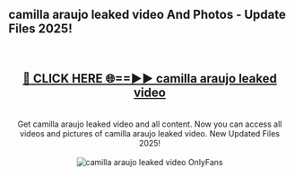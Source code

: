<h2>camilla araujo leaked video And Photos - Update Files 2025!</h2>
<br>
<div align="center">
<h2><a href="https://betterlinks.top/A2PfLJ" rel="nofollow">🔴 CLICK HERE 🌐==►► camilla araujo leaked video</a></h2>
<br>
Get camilla araujo leaked video and all content. Now you can access all videos and pictures of camilla araujo leaked video. New Updated Files 2025!
<br>
<br>
<a href="https://betterlinks.top/A2PfLJ" rel="nofollow" data-target="animated-image.originalLink"><img src="https://i.imgur.com/dJHk4Zq.gif" alt="camilla araujo leaked video OnlyFans" style="max-width: 100%; display: inline-block;" data-target="animated-image.originalImage"></a>
</div>
<br>
